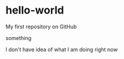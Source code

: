 # hello-world
My first repository on GitHub

something

I don't have idea of what I am doing right now
